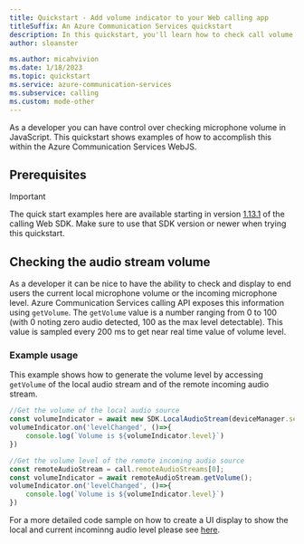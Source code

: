 ```yaml
---
title: Quickstart - Add volume indicator to your Web calling app
titleSuffix: An Azure Communication Services quickstart
description: In this quickstart, you'll learn how to check call volume within your Web app when using Azure Communication Services.
author: sloanster

ms.author: micahvivion
ms.date: 1/18/2023
ms.topic: quickstart
ms.service: azure-communication-services
ms.subservice: calling
ms.custom: mode-other
---
```


As a developer you can have control over checking microphone volume in JavaScript. This quickstart shows examples of how to accomplish this within the Azure Communication Services WebJS.

## Prerequisites
>[!IMPORTANT]
> The quick start examples here are available starting in version [1.13.1](https://www.npmjs.com/package/@azure/communication-calling/v/1.13.1) of the calling Web SDK. Make sure to use that SDK version or newer when trying this quickstart.

## Checking the audio stream volume
As a developer it can be nice to have the ability to check and display to end users the current local microphone volume or the incoming microphone level. Azure Communication Services calling API exposes this information using `getVolume`. The `getVolume` value is a number ranging from 0 to 100 (with 0 noting zero audio detected, 100 as the max level detectable). This value is sampled every 200 ms to get near real time value of volume level.

### Example usage
This example shows how to generate the volume level by accessing `getVolume` of the local audio stream and of the remote incoming audio stream.

```javascript
//Get the volume of the local audio source
const volumeIndicator = await new SDK.LocalAudioStream(deviceManager.selectedMicrophone).getVolume();
volumeIndicator.on('levelChanged', ()=>{
    console.log(`Volume is ${volumeIndicator.level}`)
})

//Get the volume level of the remote incoming audio source
const remoteAudioStream = call.remoteAudioStreams[0];
const volumeIndicator = await remoteAudioStream.getVolume();
volumeIndicator.on('levelChanged', ()=>{
    console.log(`Volume is ${volumeIndicator.level}`)
})
```

For a more detailed code sample on how to create a UI display to show the local and current incominng audio level please see [here](https://github.com/Azure-Samples/communication-services-web-calling-tutorial/blob/2a3548dd4446fa2e06f5f5b2c2096174500397c9/Project/src/MakeCall/VolumeVisualizer.js).


